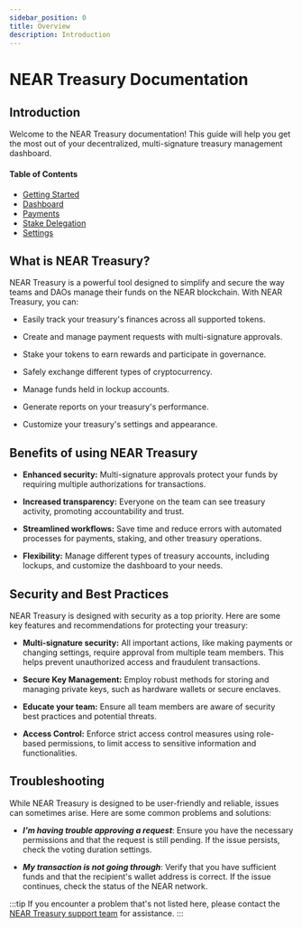 ```yaml
---
sidebar_position: 0
title: Overview
description: Introduction
---
```


# NEAR Treasury Documentation

## Introduction

Welcome to the NEAR Treasury documentation! This guide will help you get the most out of your decentralized, multi-signature treasury management dashboard.

#### Table of Contents

- [Getting Started](quickstart.md)
- [Dashboard](dashboard.md)
- [Payments](payments.md)
- [Stake Delegation](stake.md)
- [Settings](settings.md)

## What is NEAR Treasury?

NEAR Treasury is a powerful tool designed to simplify and secure the way teams and DAOs manage their funds on the NEAR blockchain. With NEAR Treasury, you can:

-   Easily track your treasury's finances across all supported tokens.
    
-   Create and manage payment requests with multi-signature approvals.
    
-   Stake your tokens to earn rewards and participate in governance.
    
-   Safely exchange different types of cryptocurrency.
    
-   Manage funds held in lockup accounts.
    
-   Generate reports on your treasury's performance.
    
-   Customize your treasury's settings and appearance.
    

## Benefits of using NEAR Treasury

-   **Enhanced security:** Multi-signature approvals protect your funds by requiring multiple authorizations for transactions.
    
-   **Increased transparency:** Everyone on the team can see treasury activity, promoting accountability and trust.
    
-   **Streamlined workflows:** Save time and reduce errors with automated processes for payments, staking, and other treasury operations.
    
-   **Flexibility:** Manage different types of treasury accounts, including lockups, and customize the dashboard to your needs.


## Security and Best Practices

NEAR Treasury is designed with security as a top priority. Here are some key features and recommendations for protecting your treasury:

-   **Multi-signature security:** All important actions, like making payments or changing settings, require approval from multiple team members. This helps prevent unauthorized access and fraudulent transactions.

-   **Secure Key Management:** Employ robust methods for storing and managing private keys, such as hardware wallets or secure enclaves.

-   **Educate your team:** Ensure all team members are aware of security best practices and potential threats.

-   **Access Control:** Enforce strict access control measures using role-based permissions, to limit access to sensitive information and functionalities.
    

## Troubleshooting

While NEAR Treasury is designed to be user-friendly and reliable, issues can sometimes arise. Here are some common problems and solutions:

- **_I'm having trouble approving a request_**: Ensure you have the necessary permissions and that the request is still pending. If the issue persists, check the voting duration settings.
    
- **_My transaction is not going through_**: Verify that you have sufficient funds and that the recipient's wallet address is correct. If the issue continues, check the status of the NEAR network.
    

:::tip
If you encounter a problem that's not listed here, please contact the [NEAR Treasury support team](https://neartreasury.com/contact-form) for assistance.
:::

